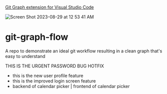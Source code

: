 [Git Graph extension for Visual Studio Code](https://github.com/mhutchie/vscode-git-graph)

![Screen Shot 2023-08-29 at 12 53 41 AM](https://github.com/sethatwood/git-graph-flow/assets/35325251/426c1493-2418-4ec2-89ee-43103f75b299)

# git-graph-flow
A repo to demonstrate an ideal git workflow resulting in a clean graph that's easy to understand

THIS IS THE URGENT PASSWORD BUG HOTFIX

* this is the new user profile feature
* this is the improved login screen feature
* backend of calendar picker | frontend of calendar picker
